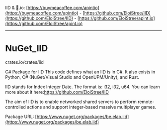 
IID & 🍺.io: [https://buymeacoffee.com/apintio](https://buymeacoffee.com/apintio) - [https://github.com/EloiStree/IID](https://github.com/EloiStree/IID) - [https://github.com/EloiStree/apint.io](https://github.com/EloiStree/apint.io)

----------------------------

# NuGet_IID
crates.io/crates/iid

C# Package for IID
This code defines what an IID is in C#.
It also exists in Python, C# (NuGet/Visual Studio and OpenUPM/Unity), and Rust.

IID stands for Index Integer Date.
The format is: i32, i32, u64.
You can learn more about it here:https://github.com/EloiStree/IID

The aim of IID is to enable networked shared servers to perform remote-controlled actions and support integer-based massive multiplayer games.


Package URL: [https://www.nuget.org/packages/be.elab.iid](https://www.nuget.org/packages/be.elab.iid)  


